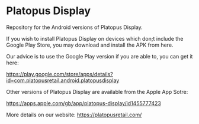 # Platopus Display
Repository for the Android versions of Platopus Display.

If you wish to install Platopus Display on devices which don;t include the Google Play Store, you may download and install the APK from here.

Our advice is to use the Google Play version if you are able to, you can get it here:

https://play.google.com/store/apps/details?id=com.platopusretail.android.platopusdisplay


Other versions of Platopus Display are available from the Apple App Sotre:

https://apps.apple.com/gb/app/platopus-display/id1455777423


More details on our website: https://platopusretail.com/
